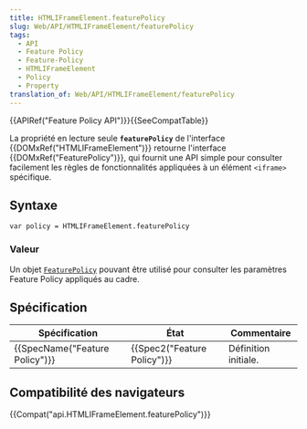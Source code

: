 ```yaml
---
title: HTMLIFrameElement.featurePolicy
slug: Web/API/HTMLIFrameElement/featurePolicy
tags:
  - API
  - Feature Policy
  - Feature-Policy
  - HTMLIFrameElement
  - Policy
  - Property
translation_of: Web/API/HTMLIFrameElement/featurePolicy
---
```

{{APIRef("Feature Policy API")}}{{SeeCompatTable}}

La propriété en lecture seule **`featurePolicy`** de l'interface {{DOMxRef("HTMLIFrameElement")}} retourne l'interface {{DOMxRef("FeaturePolicy")}}, qui fournit une API simple pour consulter facilement les règles de fonctionnalités appliquées à un élément `<iframe>` spécifique.

## Syntaxe

    var policy = HTMLIFrameElement.featurePolicy

### Valeur

Un objet [`FeaturePolicy`](/en-US/docs/Web/API/FeaturePolicy) pouvant être utilisé pour consulter les paramètres Feature Policy appliqués au cadre.

## Spécification

| Spécification                            | État                                 | Commentaire          |
| ---------------------------------------- | ------------------------------------ | -------------------- |
| {{SpecName("Feature Policy")}} | {{Spec2("Feature Policy")}} | Définition initiale. |

## Compatibilité des navigateurs

{{Compat("api.HTMLIFrameElement.featurePolicy")}}
